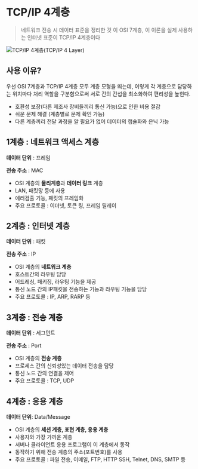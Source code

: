 # TCP/IP 4계층

> 네트워크 전송 시 데이터 표준을 정리한 것 이 OSI 7계층, 이 이론을 실제 사용하는 인터넷 표준이 TCP/IP 4계층이다

![TCP/IP 4계층(TCP/IP 4 Layer)](https://t1.daumcdn.net/cfile/tistory/213F623C566BAE253B)

## 사용 이유?

우선 OSI 7계층과 TCP/IP 4계층 모두 계층 모형을 띄는데, 이렇게 각 계층으로 담당하는 위치마다 처리 역할을 구분함으로써 서로 간의 간섭을 최소화하여 편리성을 높힌다.

* 호환성 보장(다른 제조사 장비들끼리 통신 가능)으로 인한 비용 절감
* 쉬운 문제 해결 (계층별로 문제 확인 가능)
* 다른 계층끼리 전달 과정을 알 필요가 없어 데이터의 캡슐화와 은닉 가능

## 1계층 : 네트워크 액세스 계층

**데이터 단위** : 프레임

**전송 주소** : MAC

* OSI 계층의 **물리계층**과 **데이터 링크** 계층
* LAN, 패킷망 등에 사용
* 에러검출 기능, 패킷의 프레임화
* 주요 프로토콜 : 이더넷, 토큰 링, 프레임 릴레이



## 2계층 : 인터넷 계층

**데이터 단위** : 패킷

**전송 주소** : IP

* OSI 계층의 **네트워크 계층**
* 호스트간의 라우팅 담당
* 어드레싱, 패키징, 라우팅 기능을 제공
* 통신 노드 간의 IP패킷을 전송하는 기능과 라우팅 기능을 담당
* 주요 프로토콜 : IP, ARP, RARP 등



## 3계층 : 전송 계층

**데이터 단위** : 세그먼트

**전송 주소** : Port

* OSI 계층의 **전송 계층** 
* 프로세스 간의 신뢰성있는 데이터 전송을 담당
* 통신 노드 간의 연결을 제어
* 주요 프로토콜 : TCP, UDP



## 4계층 : 응용 계층

**데이터 단위**: Data/Message

* OSI 계층의 **세션 계층, 표현 계층, 응용 계층**
* 사용자와 가장 가까운 계층
* 서버나 클라이언트 응용 프로그램이 이 계층에서 동작
* 동작하기 위해 전송 계층의 주소(포트번호)를 사용
* 주요 프로토콜 : 파일 전송, 이메일, FTP, HTTP SSH, Telnet, DNS, SMTP 등

